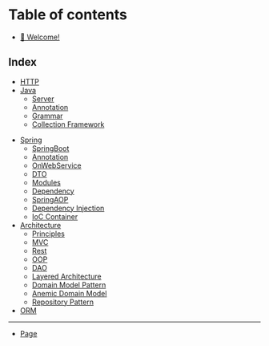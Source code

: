 # Table of contents

* [👋 Welcome!](README.md)

## Index

* [HTTP](about-us/Http.md)
* [Java](about-us/java/README.md)
    * [Server](about-us/java/server.md)
    * [Annotation](about-us/java/annotation.md)
    * [Grammar](about-us/java/grammar.md)
    * [Collection Framework](about-us/java/collectionFramework.md)

[//]: # (    * [Mission]&#40;about-us/java/mission.md&#41;)

* [Spring](about-us/spring/README.md)
    * [SpringBoot](about-us/spring/springBoot.md)
    * [Annotation](about-us/spring/annotation.md)
    * [OnWebService](about-us/spring/onWebService.md)
    * [DTO](about-us/spring/DTO.md)
    * [Modules](about-us/spring/modules.md)
    * [Dependency](about-us/spring/dependency.md)
    * [SpringAOP](about-us/spring/springAOP.md)
    * [Dependency Injection](about-us/spring/dependencyInjection.md)
    * [IoC Container](about-us/spring/iocContainer.md)
* [Architecture](about-us/architecture/README.md)
    * [Principles](about-us/architecture/principles.md)
    * [MVC](about-us/architecture/mvc.md)
    * [Rest](about-us/architecture/rest.md)
    * [OOP](about-us/architecture/oop.md)
    * [DAO](about-us/architecture/dao.md)
    * [Layered Architecture](about-us/architecture/layeredArchitecture.md)
    * [Domain Model Pattern](about-us/architecture/domainModelPattern.md)
    * [Anemic Domain Model](about-us/architecture/anemicDomainModel.md)
    * [Repository Pattern](about-us/architecture/repositoryPattern.md)
* [ORM](about-us/orm.md)

[//]: # (* [💖 Values]&#40;about-us/Http.md&#41;)

[//]: # (## Team)

[//]: # ()

[//]: # (* [👋 Meet the Team!]&#40;team/meet-the-team.md&#41;)

[//]: # ()

[//]: # (## Collaborating)

[//]: # ()

[//]: # (* [🤝 How we Work Together]&#40;collaborating/how-we-work-together.md&#41;)

[//]: # (* [📅 Meetings]&#40;collaborating/meetings.md&#41;)

[//]: # ()

[//]: # (## Policies)

[//]: # ()

[//]: # (* [🌴 Requesting Time Off]&#40;policies/requesting-time-off.md&#41;)

***

* [Page](page.md)
